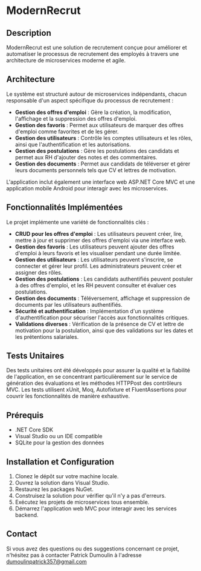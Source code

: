 # ModernRecrut

## Description
ModernRecrut est une solution de recrutement conçue pour améliorer et automatiser le processus de recrutement des employés à travers une architecture de microservices moderne et agile.

## Architecture
Le système est structuré autour de microservices indépendants, chacun responsable d'un aspect spécifique du processus de recrutement :
- **Gestion des offres d'emploi** : Gère la création, la modification, l'affichage et la suppression des offres d'emploi.
- **Gestion des favoris** : Permet aux utilisateurs de marquer des offres d'emploi comme favorites et de les gérer.
- **Gestion des utilisateurs** : Contrôle les comptes utilisateurs et les rôles, ainsi que l'authentification et les autorisations.
- **Gestion des postulations** : Gère les postulations des candidats et permet aux RH d'ajouter des notes et des commentaires.
- **Gestion des documents** : Permet aux candidats de téléverser et gérer leurs documents personnels tels que CV et lettres de motivation.

L'application inclut également une interface web ASP.NET Core MVC et une application mobile Android pour interagir avec les microservices.

## Fonctionnalités Implémentées
Le projet implémente une variété de fonctionnalités clés :
- **CRUD pour les offres d'emploi** : Les utilisateurs peuvent créer, lire, mettre à jour et supprimer des offres d'emploi via une interface web.
- **Gestion des favoris** : Les utilisateurs peuvent ajouter des offres d'emploi à leurs favoris et les visualiser pendant une durée limitée.
- **Gestion des utilisateurs** : Les utilisateurs peuvent s'inscrire, se connecter et gérer leur profil. Les administrateurs peuvent créer et assigner des rôles.
- **Gestion des postulations** : Les candidats authentifiés peuvent postuler à des offres d'emploi, et les RH peuvent consulter et évaluer ces postulations.
- **Gestion des documents** : Téléversement, affichage et suppression de documents par les utilisateurs authentifiés.
- **Sécurité et authentification** : Implémentation d'un système d'authentification pour sécuriser l'accès aux fonctionnalités critiques.
- **Validations diverses** : Vérification de la présence de CV et lettre de motivation pour la postulation, ainsi que des validations sur les dates et les prétentions salariales.

## Tests Unitaires
Des tests unitaires ont été développés pour assurer la qualité et la fiabilité de l'application, en se concentrant particulièrement sur le service de génération des évaluations et les méthodes HTTPPost des contrôleurs MVC. Les tests utilisent xUnit, Moq, Autofixture et FluentAssertions pour couvrir les fonctionnalités de manière exhaustive.

## Prérequis
- .NET Core SDK
- Visual Studio ou un IDE compatible
- SQLite pour la gestion des données

## Installation et Configuration
1. Clonez le dépôt sur votre machine locale.
2. Ouvrez la solution dans Visual Studio.
3. Restaurez les packages NuGet.
4. Construisez la solution pour vérifier qu'il n'y a pas d'erreurs.
5. Exécutez les projets de microservices tous ensemble.
6. Démarrez l'application web MVC pour interagir avec les services backend.

## Contact
Si vous avez des questions ou des suggestions concernant ce projet, n'hésitez pas à contacter Patrick Dumoulin à l'adresse dumoulinpatrick357@gmail.com

